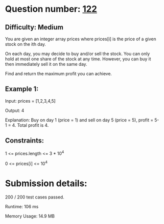 # Question number: [122](https://leetcode.com/problems/best-time-to-buy-and-sell-stock-ii/)

## Difficulty: Medium
You are given an integer array prices where prices[i] is the price of a given stock on the ith day.

On each day, you may decide to buy and/or sell the stock. You can only hold at most one share of the stock at any time. However, you can buy it then immediately sell it on the same day.

Find and return the maximum profit you can achieve.

## Example 1:
Input: prices = [1,2,3,4,5]

Output: 4

Explanation: Buy on day 1 (price = 1) and sell on day 5 (price = 5), profit = 5-1 = 4.
Total profit is 4.

## Constraints:
1 <= prices.length <= 3 * 10<sup>4</sup>

0 <= prices[i] <= 10<sup>4</sup>

# Submission details:

200 / 200 test cases passed.

Runtime: 106 ms

Memory Usage: 14.9 MB
